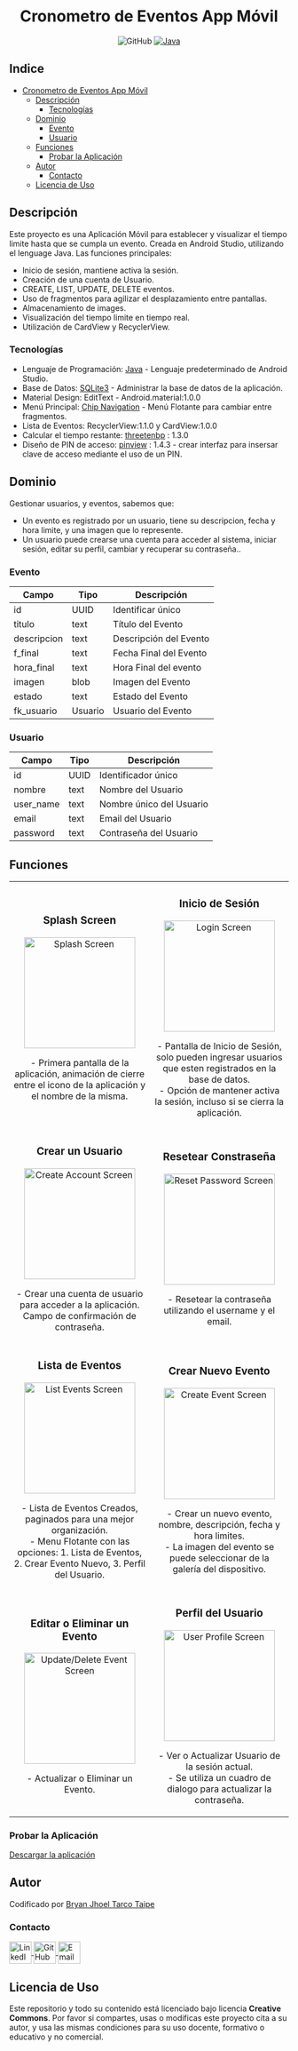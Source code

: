 <div align="center">
  
  # Cronometro de Eventos App Móvil
</div>

<div align="center">
  
  ![GitHub](https://img.shields.io/github/last-commit/bnphony/Cronometro-AS)
  [![Java](https://img.shields.io/badge/Code-Java-blue)](https://www.java.com/es/)
</div>

## Indice

- [Cronometro de Eventos App Móvil](#cronometro-de-eventos-app-móvil)
  - [Descripción](#descripción)
    - [Tecnologías](#tecnologías)
  - [Dominio](#dominio)
    - [Evento](#evento)
    - [Usuario](#usuario)
  - [Funciones](#funciones)
    - [Probar la Aplicación](#probar-la-aplicación)
  - [Autor](#autor)
    - [Contacto](#contacto)
  - [Licencia de Uso](#licencia-de-uso)


## Descripción
Este proyecto es una Aplicación Móvil para establecer y visualizar el tiempo limite hasta que se cumpla un evento. Creada en Android Studio, utilizando el lenguage Java.
Las funciones principales:
- Inicio de sesión, mantiene activa la sesión.
- Creación de una cuenta de Usuario.
- CREATE, LIST, UPDATE, DELETE eventos.
- Uso de fragmentos para agilizar el desplazamiento entre pantallas.
- Almacenamiento de images.
- Visualización del tiempo limite en tiempo real.
- Utilización de CardView y RecyclerView.
   
### Tecnologías

- Lenguaje de Programación: [Java](https://www.java.com/es/) - Lenguaje predeterminado de Android Studio.
- Base de Datos: [SQLite3](https://developer.android.com/tools/sqlite3?hl=es-419) - Administrar la base de datos de la aplicación.
- Material Design: EditText - Android.material:1.0.0
- Menú Principal: [Chip Navigation](https://github.com/ismaeldivita/chip-navigation-bar) - Menú Flotante para cambiar entre fragmentos.
- Lista de Eventos: RecyclerView:1.1.0 y CardView:1.0.0
- Calcular el tiempo restante: [threetenbp](https://github.com/JakeWharton/ThreeTenABP) : 1.3.0
- Diseño de PIN de acceso: [pinview](https://github.com/ChaosLeung/PinView) : 1.4.3 - crear interfaz para insersar clave de acceso mediante el uso de un PIN.
  
## Dominio

Gestionar usuarios, y eventos, sabemos que:

- Un evento es registrado por un usuario, tiene su descripcion, fecha y hora limite, y una imagen que lo represente.
- Un usuario puede crearse una cuenta para acceder al sistema, iniciar sesión, editar su perfil, cambiar y recuperar su contraseña..

### Evento

| Campo       | Tipo    | Descripción            |
|-------------|---------|------------------------|
| id          | UUID    | Identificar único      |
| titulo      | text    | Título del Evento      |
| descripcion | text    | Descripción del Evento |
| f_final     | text    | Fecha Final del Evento |
| hora_final  | text    | Hora Final del evento  |
| imagen      | blob    | Imagen del Evento      |
| estado      | text    | Estado del Evento      |
| fk_usuario  | Usuario | Usuario del Evento     |

### Usuario

| Campo     | Tipo | Descripción              |
|-----------|------|--------------------------|
| id        | UUID | Identificador único      |
| nombre    | text | Nombre del Usuario       |
| user_name | text | Nombre único del Usuario |
| email     | text | Email del Usuario        |
| password  | text | Contraseña del Usuario   |


## Funciones
<table>
  <tr>
    <td witdh="50%">
      <h3 align="center">Splash Screen</h3>
      <div align="center">
        <img src="./img_app/splash_screen.png" width="200" alt="Splash Screen">
        <p>
          - Primera pantalla de la aplicación, animación de cierre entre el icono de la aplicación y el nombre de la misma.
        </p>
      </div>
    </td>
    <td witdh="50%">
      <h3 align="center">Inicio de Sesión</h3>
      <div align="center">
        <img src="./img_app/login.png" width="200" alt="Login Screen">
        <p>
          - Pantalla de Inicio de Sesión, solo pueden ingresar usuarios que esten registrados en la base de datos.<br/>
          - Opción de mantener activa la sesión, incluso si se cierra la aplicación.
        </p>
      </div>
    </td>
  </tr>
  
  <tr>
    <td witdh="50%">
      <h3 align="center">Crear un Usuario</h3>
      <div align="center">
        <img src="./img_app/create_account.png" width="200" alt="Create Account Screen">
        <p>
          - Crear una cuenta de usuario para acceder a la aplicación. Campo de confirmación de contraseña.
        </p>
      </div>
    </td>
    <td witdh="50%">
      <h3 align="center">Resetear Constraseña</h3>
      <div align="center">
        <img src="./img_app/recorver_password.png" width="200" alt="Reset Password Screen">
        <p>
          - Resetear la contraseña utilizando el username y el email.
        </p>
      </div>
    </td>    
  </tr>

  
  <tr>
  <td witdh="50%">
      <h3 align="center">Lista de Eventos</h3>
      <div align="center">
        <img src="./img_app/list_events.png" width="200" alt="List Events Screen">
        <p>
          - Lista de Eventos Creados, paginados para una mejor organización.<br/>
          - Menu Flotante con las opciones: 1. Lista de Eventos, 2. Crear Evento Nuevo, 3. Perfil del Usuario.
        </p>
      </div>
    </td>   
    <td witdh="50%">
      <h3 align="center">Crear Nuevo Evento</h3>
      <div align="center">
        <img src="./img_app/create_event.png" width="200" alt="Create Event Screen">
        <p>
          - Crear un nuevo evento, nombre, descripción, fecha y hora limites. <br/>
          - La imagen del evento se puede seleccionar de la galería del dispositivo.
        </p>
      </div>
    </td>
    
  </tr>

  <tr>
  <td witdh="50%">
      <h3 align="center">Editar o Eliminar un Evento</h3>
      <div align="center">
        <img src="./img_app/update_delete_event.png" width="200" alt="Update/Delete Event Screen">
        <p>
          - Actualizar o Eliminar un Evento.         
        </p>
      </div>
    </td>
    <td witdh="50%">
      <h3 align="center">Perfil del Usuario</h3>
      <div align="center">
        <img src="./img_app/user_profile.png" width="200" alt="User Profile Screen">
        <p>
          - Ver o Actualizar Usuario de la sesión actual.<br/>   
          - Se utiliza un cuadro de dialogo para actualizar la contraseña.
        </p>
      </div>
    </td>
  
  </tr>
</table>

### Probar la Aplicación

[Descargar la aplicación](https://github.com/bnphony/Cronometro-AS/tree/master/img_app/CronometroApp.apk)



## Autor
Codificado por [Bryan Jhoel Tarco Taipe](https://github.com/bnphony)

### Contacto
<a href="https://www.linkedin.com/in/bryan-tarco01" rel="noopener noreferrer" target="_blank">
  <img align="center" src="https://github.com/bnphony/Portafolio/blob/deployed/static/img/linkedin_icon.png" alt="LinkedIn" height="40" width="40" />
</a>
<a href="https://github.com/bnphony" rel="noopener noreferrer" target="blank">
  <img align="center" src="https://github.com/bnphony/Portafolio/blob/deployed/static/img/github_icon.png" alt="GitHub" height="40" width="40" />
</a>
<a href="mailto: bryan.tarco01@gmail.com" target="_blank">
  <img align="center" src="https://github.com/bnphony/Portafolio/blob/deployed/static/img/email_icon.png" alt="Email" height="40" width="40" />
</a>



## Licencia de Uso
Este repositorio y todo su contenido está licenciado bajo licencia **Creative Commons**. Por favor si compartes, usas o modificas este proyecto cita a su
autor, y usa las mismas condiciones para su uso docente, formativo o educativo y no comercial.
